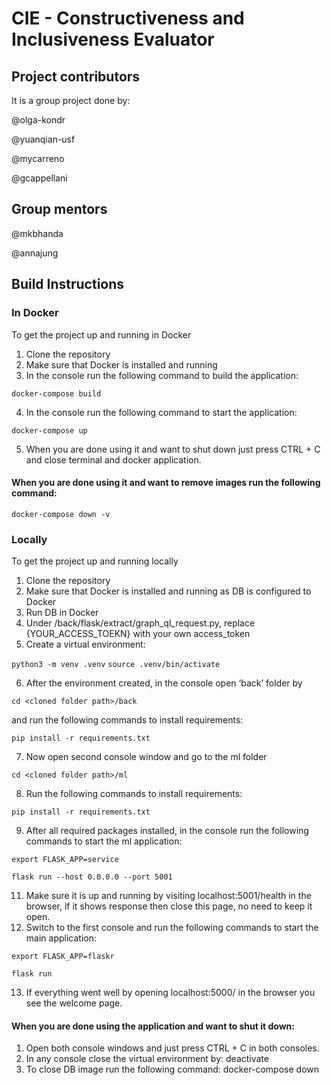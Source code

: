 # CIE - Constructiveness and Inclusiveness Evaluator

## Project contributors
It is a group project done by:

@olga-kondr

@yuanqian-usf

@mycarreno

@gcappellani

## Group mentors

@mkbhanda

@annajung


## Build Instructions

### In Docker
To get the project up and running in Docker

1. Clone the repository
2. Make sure that Docker is installed and running
3. In the console run the following command to build the application:

```docker-compose build```

4. In the console run the following command to start the application:

```docker-compose up```

5. When you are done using it and want to shut down just press CTRL + C and close terminal and docker application.

#### When you are done using it and want to remove images run the following command: 
```docker-compose down -v```

### Locally
To get the project up and running locally
1. Clone the repository
2. Make sure that Docker is installed and running as DB is configured to Docker
3. Run DB in Docker
4. Under /back/flask/extract/graph_ql_request.py, replace {YOUR_ACCESS_TOEKN} with your own access_token
5. Create a virtual environment:

```python3 -m venv .venv```
```source .venv/bin/activate```

6. After the environment created, in the console open ‘back’ folder by 
 
 ```cd <cloned folder path>/back``` 

and run the following commands to install requirements:

```pip install -r requirements.txt```

7. Now open second console window and go to the ml folder 

```cd <cloned folder path>/ml```

8. Run the following commands to install requirements:

```pip install -r requirements.txt```

9. After all required packages installed, in the console run the following commands to start the ml application:

```export FLASK_APP=service```

```flask run --host 0.0.0.0 --port 5001```

11. Make sure it is up and running by visiting localhost:5001/health in the browser, if it shows response then close this page, no need to keep it open.
12. Switch to the first console and run the following commands to start the main application:

```export FLASK_APP=flaskr```

```flask run```

13. If everything went well by opening localhost:5000/ in the browser you see the welcome page.

#### When you are done using the application and want to shut it down:

1. Open both console windows and just press CTRL + C in both consoles.
2. In any console close the virtual environment by:
deactivate
3. To close DB image run the following command:
docker-compose down
